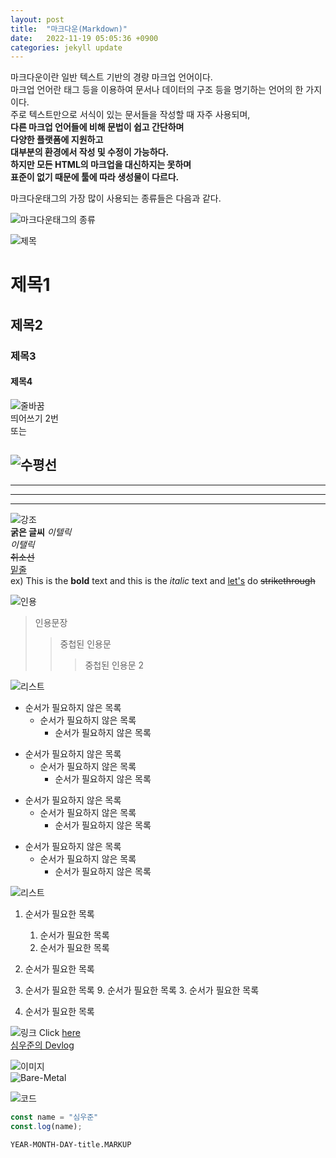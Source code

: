 ```yaml
---
layout: post
title:  "마크다운(Markdown)"
date:   2022-11-19 05:05:36 +0900
categories: jekyll update
---
```


마크다운이란 일반 텍스트 기반의 경량 마크업 언어이다.  
마크업 언어란 태그 등을 이용하여 문서나 데이터의 구조 등을 명기하는 언어의 한 가지이다.  
주로 텍스트만으로 서식이 있는 문서들을 작성할 때 자주 사용되며,  
**다른 마크업 언어들에 비해 문법이 쉽고 간단하며**  
**다양한 플랫폼에 지원하고**  
**대부분의 환경에서 작성 및 수정이 가능하다.**  
**하지만 모든 HTML의 마크업을 대신하지는 못하며**  
**표준이 없기 때문에 툴에 따라 생성물이 다르다.**  
  

마크다운태그의 가장 많이 사용되는 종류들은 다음과 같다.

![마크다운태그의 종류]({{site.baseurl}}/assets/images/md.PNG)  
  

![제목]({{site.baseurl}}/assets/images/제목.PNG)
# 제목1
## 제목2
### 제목3
#### 제목4  
  

![줄바꿈]({{site.baseurl}}/assets/images/줄바꿈.PNG)  
띄어쓰기 2번  
또는 <br/>  
  

![수평선]({{site.baseurl}}/assets/images/수평선.PNG)  
---
***
___
***  
  

![강조]({{site.baseurl}}/assets/images/글자강조.PNG)  
**굵은 글씨**
*이텔릭*  
_이탤릭_  
~~취소선~~  
<u>밑줄</u>  
ex) This is the **bold** text and this is the *italic* text and <u>let's</u> do ~~strikethrough~~  
  

![인용]({{site.baseurl}}/assets/images/인용문.PNG)  
>인용문장
>>중첩된 인용문
>>>중첩된 인용문 2  
  

![리스트]({{site.baseurl}}/assets/images/목록.PNG)  
- 순서가 필요하지 않은 목록
    - 순서가 필요하지 않은 목록
        - 순서가 필요하지 않은 목록  

* 순서가 필요하지 않은 목록
    * 순서가 필요하지 않은 목록
        * 순서가 필요하지 않은 목록  

+ 순서가 필요하지 않은 목록
    + 순서가 필요하지 않은 목록
        + 순서가 필요하지 않은 목록  

- 순서가 필요하지 않은 목록
    * 순서가 필요하지 않은 목록
        + 순서가 필요하지 않은 목록
  

![리스트]({{site.baseurl}}/assets/images/목록1.PNG)  
1. 순서가 필요한 목록
    1. 순서가 필요한 목록
    1. 순서가 필요한 목록
1. 순서가 필요한 목록

1. 순서가 필요한 목록
    9. 순서가 필요한 목록
    3. 순서가 필요한 목록
8. 순서가 필요한 목록
  

![링크]({{site.baseurl}}/assets/images/링크2.PNG)
Click [here](https://shimwoojun.github.io/)  
[심우준의 Devlog](https://shimwoojun.github.io/)  
  

![이미지]({{site.baseurl}}/assets/images/이미지.PNG)  
![Bare-Metal]({{site.baseurl}}/assets/images/BM.PNG)
  

![코드]({{site.baseurl}}/assets/images/코드1.PNG)  
```javascript
const name = "심우준"
const.log(name);
```  

`YEAR-MONTH-DAY-title.MARKUP`
